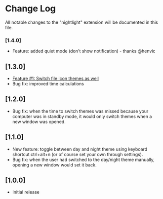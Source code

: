 # Change Log
All notable changes to the "nightlight" extension will be documented in this file.

### [1.4.0]
- Feature: added quiet mode (don't show notification) - thanks @henvic

## [1.3.0]
- [Feature #1: Switch file icon themes as well](https://github.com/intodevelopment/nightlight/issues/1)
- Bug fix: improved time calculations

## [1.2.0]
- Bug fix: when the time to switch themes was missed because your computer was in standby mode, it would only switch themes when a new window was opened.

## [1.1.0]
- New feature: toggle between day and night theme using keyboard shortcut ctrl+alt+n (or of course set your own through settings).
- Bug fix: when the user had switched to the day/night theme manually, opening a new window would set it back.

## [1.0.0]
- Initial release